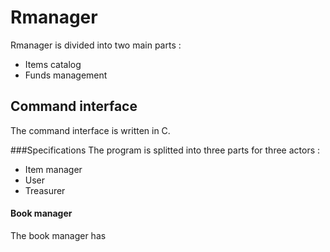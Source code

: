 # Rmanager
Rmanager is divided into two main parts :
* Items catalog
* Funds management

## Command interface
The command interface is written in C.

###Specifications
The program is splitted into three parts for three actors :
* Item manager
* User
* Treasurer

#### Book manager
The book manager has 
